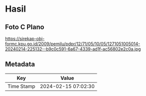 # Hasil

## Foto C Plano

https://sirekap-obj-formc.kpu.go.id/2009/pemilu/pdpr/12/71/05/10/05/1271051005014-20240214-225132--b9c0c591-6a67-4339-ad1f-ac56802e2c0a.jpg


## Metadata

| Key        | Value               |
| ---------- | ------------------- |
| Time Stamp | 2024-02-15 07:02:30 |



